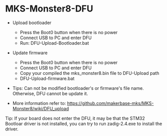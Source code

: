 # MKS-Monster8-DFU
- Upload bootloader
  - Press the Boot0 button when there is no power
  - Connect USB to PC and enter DFU
  - Run: DFU-Upload-Bootloader.bat

- Update firmware
  - Press the Boot0 button when there is no power
  - Connect USB to PC and enter DFU
  - Copy your compiled the mks_monster8.bin file to DFU-Upload path
  - DFU-Upload-firmware.bat
  
- Tips: Can not be modified bootloader's or firmware's file name. Otherwise, DFU cannot be update it.

- More information refer to: https://github.com/makerbase-mks/MKS-Monster8/wiki/DFU_upload

Tip: If your board does not enter the DFU, it may be that the STM32 Bootloar driver is not installed, you can try to run zadig-2.4.exe to install the driver.
